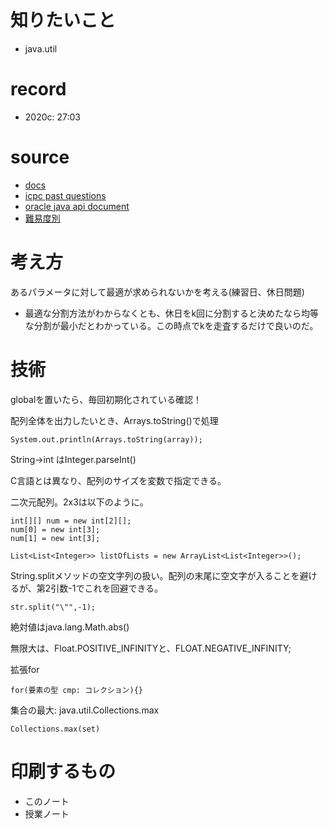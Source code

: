 # 知りたいこと

- java.util

# record 

- 2020c: 27:03

# source

- [docs](https://gihyo.jp/article/2022/07/java2022-0701)
- [icpc past questions](https://www.cse.kyoto-su.ac.jp/~hiraishi/ICPC/)
- [oracle java api document](https://docs.oracle.com/en/java/javase/20/docs/api/index.html)
- [難易度別](http://aoj-icpc.ichyo.jp/?aoj_rivals=&sort2_order=desc&year_max=&source4=0&aoj_username=&point_max=1200&sort1_order=asc&source2=0&source3=0&source1=1&point_min=100&sort2_by=num_aoj_acceptances&year_min=&sort1_by=point)

# 考え方

あるパラメータに対して最適が求められないかを考える(練習日、休日問題)
- 最適な分割方法がわからなくとも、休日をk回に分割すると決めたなら均等な分割が最小だとわかっている。この時点でkを走査するだけで良いのだ。

# 技術


globalを置いたら、毎回初期化されている確認！

配列全体を出力したいとき、Arrays.toString()で処理
```
System.out.println(Arrays.toString(array));
```

String->int はInteger.parseInt()

C言語とは異なり、配列のサイズを変数で指定できる。


二次元配列。2x3は以下のように。
```
int[][] num = new int[2][];
num[0] = new int[3];
num[1] = new int[3];
```

```
List<List<Integer>> listOfLists = new ArrayList<List<Integer>>();
```

String.splitメソッドの空文字列の扱い。配列の末尾に空文字が入ることを避けるが、第2引数-1でこれを回避できる。
```
str.split("\"",-1);
```

絶対値はjava.lang.Math.abs()

無限大は、Float.POSITIVE_INFINITYと、FLOAT.NEGATIVE_INFINITY;

拡張for
```
for(要素の型 cmp: コレクション){}
```

集合の最大: java.util.Collections.max
```
Collections.max(set)
```
# 印刷するもの

- このノート
- 授業ノート
